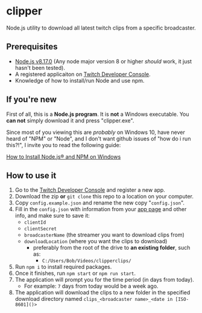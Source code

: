 # clipper

Node.js utility to download all latest twitch clips from a specific broadcaster.

## Prerequisites

- [Node.js v8.17.0](https://nodejs.org/download/release/v8.17.0/) (Any node major version 8 or higher *should* work, it just hasn't been tested).
- A registered applicaiton on [Twitch Developer Console](https://dev.twitch.tv/console).
- Knowledge of how to install/run Node and use npm.

## If you're new

First of all, this is a **Node.js program**. It is **not** a Windows executable. You **can not** simply download it and press "clipper.exe". 

Since most of you viewing this are *probably* on Windows 10, have never heard of "NPM" or "Node", and I don't want github issues of "how do i run this?!", I invite you to read the following guide:

[How to Install Node.js® and NPM on Windows](https://blog.teamtreehouse.com/install-node-js-npm-windows)

## How to use it

1. Go to the [Twitch Developer Console](https://dev.twitch.tv/console) and register a new app.
2. Download the zip **or** `git clone` this repo to a location on your computer.
3. Copy `config.example.json` and rename the new copy "`config.json`".
4. Fill in the `config.json` with information from your [app page](https://i.imgur.com/4RTULc1.png) and other info, and make sure to save it:
    - `clientId`
    - `clientSecret`
    - `broadcasterName` (the streamer you want to download clips from)
    - `downloadLocation` (where you want the clips to download)
      - preferably from the root of the drive to **an existing folder**, such as:
        - `C:/Users/Bob/Videos/clipperclips/`
5. Run `npm i` to install required packages.
6. Once it finishes, run `npm start` or `npm run start`.
7. The application will prompt you for the time period (in days from today).
    - For example: `7` days from today would be a week ago.
8. The application will download the clips to a new folder in the specified download directory named `clips_<broadcaster name>_<date in [ISO-8601]()>`
